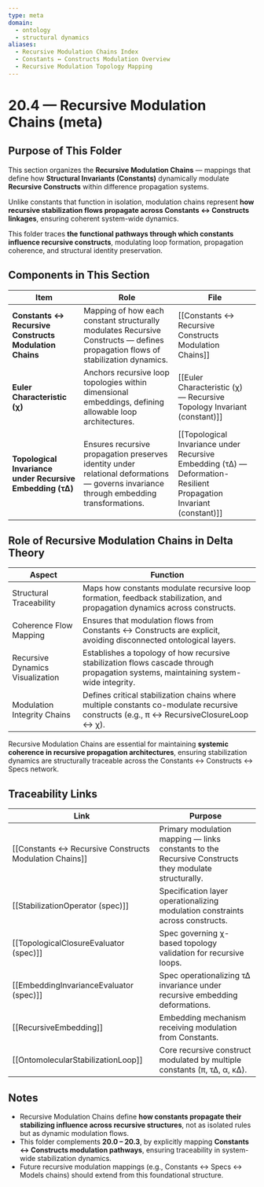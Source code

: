```yaml
---
type: meta
domain:
  - ontology
  - structural dynamics
aliases:
  - Recursive Modulation Chains Index
  - Constants ↔ Constructs Modulation Overview
  - Recursive Modulation Topology Mapping
---
```


# 20.4 — Recursive Modulation Chains (meta)

## Purpose of This Folder

This section organizes the **Recursive Modulation Chains** — mappings that define how **Structural Invariants (Constants)** dynamically modulate **Recursive Constructs** within difference propagation systems.

Unlike constants that function in isolation, modulation chains represent **how recursive stabilization flows propagate across Constants ↔ Constructs linkages**, ensuring coherent system-wide dynamics.

This folder traces **the functional pathways through which constants influence recursive constructs**, modulating loop formation, propagation coherence, and structural identity preservation.

## Components in This Section

|Item|Role|File|
|---|---|---|
|**Constants ↔ Recursive Constructs Modulation Chains**|Mapping of how each constant structurally modulates Recursive Constructs — defines propagation flows of stabilization dynamics.|[[Constants ↔ Recursive Constructs Modulation Chains]]|
|**Euler Characteristic (χ)**|Anchors recursive loop topologies within dimensional embeddings, defining allowable loop architectures.|[[Euler Characteristic (χ) — Recursive Topology Invariant (constant)]]|
|**Topological Invariance under Recursive Embedding (τ∆)**|Ensures recursive propagation preserves identity under relational deformations — governs invariance through embedding transformations.|[[Topological Invariance under Recursive Embedding (τ∆) — Deformation-Resilient Propagation Invariant (constant)]]|

## Role of Recursive Modulation Chains in Delta Theory

|Aspect|Function|
|---|---|
|Structural Traceability|Maps how constants modulate recursive loop formation, feedback stabilization, and propagation dynamics across constructs.|
|Coherence Flow Mapping|Ensures that modulation flows from Constants ↔ Constructs are explicit, avoiding disconnected ontological layers.|
|Recursive Dynamics Visualization|Establishes a topology of how recursive stabilization flows cascade through propagation systems, maintaining system-wide integrity.|
|Modulation Integrity Chains|Defines critical stabilization chains where multiple constants co-modulate recursive constructs (e.g., π ↔ RecursiveClosureLoop ↔ χ).|

Recursive Modulation Chains are essential for maintaining **systemic coherence in recursive propagation architectures**, ensuring stabilization dynamics are structurally traceable across the Constants ↔ Constructs ↔ Specs network.

## Traceability Links

|Link|Purpose|
|---|---|
|[[Constants ↔ Recursive Constructs Modulation Chains]]|Primary modulation mapping — links constants to the Recursive Constructs they modulate structurally.|
|[[StabilizationOperator (spec)]]|Specification layer operationalizing modulation constraints across constructs.|
|[[TopologicalClosureEvaluator (spec)]]|Spec governing χ-based topology validation for recursive loops.|
|[[EmbeddingInvarianceEvaluator (spec)]]|Spec operationalizing τ∆ invariance under recursive embedding deformations.|
|[[RecursiveEmbedding]]|Embedding mechanism receiving modulation from Constants.|
|[[OntomolecularStabilizationLoop]]|Core recursive construct modulated by multiple constants (π, τ∆, α, κ∆).|

## Notes
- Recursive Modulation Chains define **how constants propagate their stabilizing influence across recursive structures**, not as isolated rules but as dynamic modulation flows.
- This folder complements **20.0 – 20.3**, by explicitly mapping **Constants ↔ Constructs modulation pathways**, ensuring traceability in system-wide stabilization dynamics.
- Future recursive modulation mappings (e.g., Constants ↔ Specs ↔ Models chains) should extend from this foundational structure.

